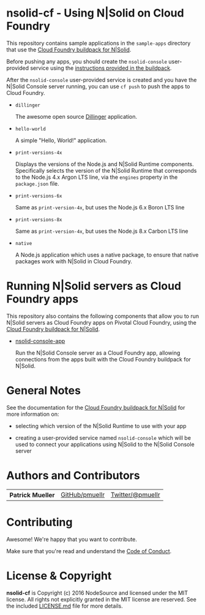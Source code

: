 nsolid-cf - Using N|Solid on Cloud Foundry
================================================================================

This repository contains sample applications in the `sample-apps` directory
that use the [Cloud Foundry buildpack for N|Solid][N|Solid buildpack].

Before pushing any apps, you should create the `nsolid-console` user-provided
service using the [instructions provided in the buildpack][ups-nsolid-console].

After the `nsolid-console` user-provided service is created and you have the
N|Solid Console server running, you can use `cf push` to push
the apps to Cloud Foundry.

* `dillinger`

  The awesome open source [Dillinger](http://dillinger.io) application.

* `hello-world`

  A simple "Hello, World!" application.

* `print-versions-4x`

  Displays the versions of the Node.js and N|Solid Runtime components.
  Specifically selects the version of the N|Solid Runtime that corresponds to
  the Node.js 4.x Argon LTS line, via the `engines` property in the
  `package.json` file.

* `print-versions-6x`

  Same as `print-version-4x`, but uses the Node.js 6.x Boron LTS line

* `print-versions-8x`

  Same as `print-version-4x`, but uses the Node.js 8.x Carbon LTS line

* `native`

  A Node.js application which uses a native package, to ensure that native
  packages work with N|Solid in Cloud Foundry.


Running N|Solid servers as Cloud Foundry apps
================================================================================

This repository also contains the following components that allow you to run
N|Solid servers as Cloud Foundry apps on Pivotal Cloud Foundry, using the
[Cloud Foundry buildpack for N|Solid][N|Solid buildpack].

* [nsolid-console-app](nsolid-console-app/README.md)

  Run the N|Solid Console server as a Cloud Foundry app, allowing connections
  from the apps built with the Cloud Foundry buildpack for N|Solid.


General Notes
================================================================================

See the documentation for the
[Cloud Foundry buildpack for N|Solid][N|Solid buildpack] for more information
on:

* selecting which version of the N|Solid Runtime to use with your app

* creating a user-provided service named `nsolid-console` which will be used
  to connect your applications using N|Solid to the N|Solid Console server


Authors and Contributors
================================================================================

<table><tbody>
  <tr>
    <th align="left">Patrick Mueller</th>
    <td><a href="https://github.com/pmuellr">GitHub/pmuellr</a></td>
    <td><a href="https://twitter.com/pmuellr">Twitter/@pmuellr</a></td>
  </tr>
</tbody></table>


Contributing
================================================================================

Awesome!  We're happy that you want to contribute.

Make sure that you're read and understand the [Code of Conduct](CODE_OF_CONDUCT.md).


License & Copyright
================================================================================

**nsolid-cf** is Copyright (c) 2016 NodeSource and licensed under the
MIT license. All rights not explicitly granted in the MIT license are reserved.
See the included [LICENSE.md](LICENSE.md) file for more details.


[N|Solid buildpack]: https://github.com/nodesource/nsolid-buildpack-cf-v3
[ups-nsolid-console]: https://github.com/nodesource/nsolid-buildpack-cf-v3#user-provided-service-nsolid-console
